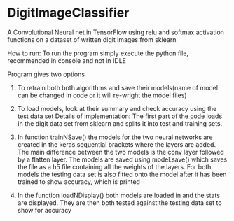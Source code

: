 # DigitImageClassifier
A Convolutional Neural net in TensorFlow using relu and softmax activation functions on a dataset of written digit images from sklearn

How to run:
To run the program simply execute the python file, recommended in console and not in IDLE

Program gives two options

1. To retrain both both algorithms and save their models(name of model can be changed in
code or it will re-wright the model files)
2. To load models, look at their summary and check accuracy using the test data set
Details of implementation:
The first part of the code loads in the digit data set from sklearn and splits it into test and training
sets.

1. In function trainNSave() the models for the two neural networks are created in the
keras.sequential brackets where the layers are added. The main difference between the
two models is the conv layer followed by a flatten layer.
The models are saved using model.save() which saves the file as a h5 file containing all
the weights of the layers.
For both models the testing data set is also fitted onto the model after it has been trained
to show accuracy, which is printed

2. In the function loadNDisplay() both models are loaded in and the stats are displayed.
They are then both tested against the testing data set to show for accuracy
